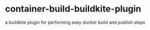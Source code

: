 # container-build-buildkite-plugin
a buildkite plugin for performing easy docker build and publish steps
